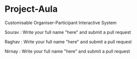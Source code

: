 # Project-Aula
Customisable Organiser-Participant Interactive System

Sourav : Write your full name "here" and submit a pull request

Raghav : Write your full name "here" and submit a pull request

Nirnay : Write your full name "here" and submit a pull request
